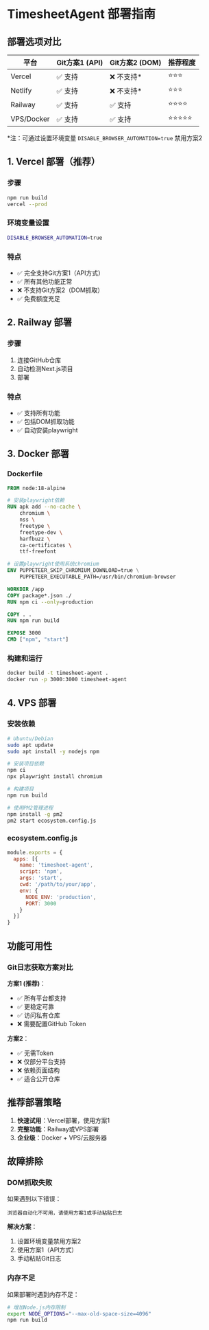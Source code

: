 # TimesheetAgent 部署指南

## 部署选项对比

| 平台 | Git方案1 (API) | Git方案2 (DOM) | 推荐程度 |
|------|---------------|---------------|----------|
| Vercel | ✅ 支持 | ❌ 不支持* | ⭐⭐⭐ |
| Netlify | ✅ 支持 | ❌ 不支持* | ⭐⭐⭐ |
| Railway | ✅ 支持 | ✅ 支持 | ⭐⭐⭐⭐ |
| VPS/Docker | ✅ 支持 | ✅ 支持 | ⭐⭐⭐⭐⭐ |

*注：可通过设置环境变量 `DISABLE_BROWSER_AUTOMATION=true` 禁用方案2

## 1. Vercel 部署（推荐）

### 步骤
```bash
npm run build
vercel --prod
```

### 环境变量设置
```bash
DISABLE_BROWSER_AUTOMATION=true
```

### 特点
- ✅ 完全支持Git方案1（API方式）
- ✅ 所有其他功能正常
- ❌ 不支持Git方案2（DOM抓取）
- ✅ 免费额度充足

## 2. Railway 部署

### 步骤
1. 连接GitHub仓库
2. 自动检测Next.js项目
3. 部署

### 特点
- ✅ 支持所有功能
- ✅ 包括DOM抓取功能
- ✅ 自动安装playwright

## 3. Docker 部署

### Dockerfile
```dockerfile
FROM node:18-alpine

# 安装playwright依赖
RUN apk add --no-cache \
    chromium \
    nss \
    freetype \
    freetype-dev \
    harfbuzz \
    ca-certificates \
    ttf-freefont

# 设置playwright使用系统chromium
ENV PUPPETEER_SKIP_CHROMIUM_DOWNLOAD=true \
    PUPPETEER_EXECUTABLE_PATH=/usr/bin/chromium-browser

WORKDIR /app
COPY package*.json ./
RUN npm ci --only=production

COPY . .
RUN npm run build

EXPOSE 3000
CMD ["npm", "start"]
```

### 构建和运行
```bash
docker build -t timesheet-agent .
docker run -p 3000:3000 timesheet-agent
```

## 4. VPS 部署

### 安装依赖
```bash
# Ubuntu/Debian
sudo apt update
sudo apt install -y nodejs npm

# 安装项目依赖
npm ci
npx playwright install chromium

# 构建项目
npm run build

# 使用PM2管理进程
npm install -g pm2
pm2 start ecosystem.config.js
```

### ecosystem.config.js
```javascript
module.exports = {
  apps: [{
    name: 'timesheet-agent',
    script: 'npm',
    args: 'start',
    cwd: '/path/to/your/app',
    env: {
      NODE_ENV: 'production',
      PORT: 3000
    }
  }]
}
```

## 功能可用性

### Git日志获取方案对比

**方案1 (推荐)**：
- ✅ 所有平台都支持
- ✅ 更稳定可靠
- ✅ 访问私有仓库
- ❌ 需要配置GitHub Token

**方案2**：
- ✅ 无需Token
- ❌ 仅部分平台支持
- ❌ 依赖页面结构
- ✅ 适合公开仓库

## 推荐部署策略

1. **快速试用**：Vercel部署，使用方案1
2. **完整功能**：Railway或VPS部署
3. **企业级**：Docker + VPS/云服务器

## 故障排除

### DOM抓取失败
如果遇到以下错误：
```
浏览器自动化不可用，请使用方案1或手动粘贴日志
```

**解决方案**：
1. 设置环境变量禁用方案2
2. 使用方案1（API方式）
3. 手动粘贴Git日志

### 内存不足
如果部署时遇到内存不足：
```bash
# 增加Node.js内存限制
export NODE_OPTIONS="--max-old-space-size=4096"
npm run build
``` 